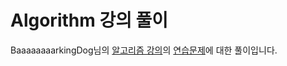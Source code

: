 # Algorithm 강의 풀이

BaaaaaaaarkingDog님의 [알고리즘 강의](https://blog.encrypted.gg/921?category=773649)의 [연습문제](https://github.com/encrypted-def/basic-algo-lecture/blob/master/workbook.md)에 대한 풀이입니다.
